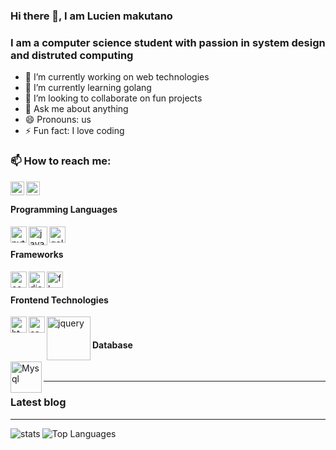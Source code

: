### Hi there 👋, I am Lucien makutano

### I am a computer science student with passion in system design and distruted computing

- 🔭 I’m currently working on web technologies
- 🌱 I’m currently learning golang
- 👯 I’m looking to collaborate on fun projects
- 💬 Ask me about anything
- 😄 Pronouns: us
- ⚡ Fun fact: I love coding

### 📫 How to reach me:

[<img align="left" alt="LinkedIn" width="22px" src="https://cdn.jsdelivr.net/npm/simple-icons@v3/icons/linkedin.svg" />][linkedin]
[<img align="left" alt="Twitter" width="22px" src="https://cdn.jsdelivr.net/npm/simple-icons@v3/icons/twitter.svg" />][twitter]

<br />

#### Programming Languages
<img align="left" alt="python" width="26px" src="https://cdn.worldvectorlogo.com/logos/python-5.svg" />
<img align="left" alt="java" width="30px" src="https://cdn.worldvectorlogo.com/logos/java.svg" />
<img align="left" alt="golang" width="26px" src="https://cdn.worldvectorlogo.com/logos/gopher.svg" />

<br />

#### Frameworks
<img align="left" alt="codeigniter" width="26px" src="https://cdn.worldvectorlogo.com/logos/codeigniter.svg" />
<img align="left" alt="django" width="26px" src="https://cdn.worldvectorlogo.com/logos/django.svg" />
<img align="left" alt="flask" width="26px" src="https://cdn.worldvectorlogo.com/logos/flask.svg" />

<br />

#### Frontend Technologies
<img align="left" alt="html" width="26px" src="https://cdn.worldvectorlogo.com/logos/html-5.svg" />
<img align="left" alt="css" width="26px" src="https://cdn.worldvectorlogo.com/logos/css3.svg" />
<img align="left" alt="jquery" width="70px" src="https://cdn.worldvectorlogo.com/logos/jquery-1.svg" />

<br />

#### Database
<img align="left" alt="Mysql" width="50px" src="https://cdn.worldvectorlogo.com/logos/mysql.svg" />
 
<br />

---

### Latest blog
<!-- BLOG-POST-LIST:START -->
<!-- BLOG-POST-LIST:END -->

---

<img alt="stats" align="left" src="https://github-readme-stats.vercel.app/api?username=tadomikikuto-bit&count_private=true&show_icons=true" />

![Top Languages](https://github-readme-stats.vercel.app/api/top-langs/?username=tadomikikuto-bit)

[linkedin]: https://www.linkedin.com/in/makutano-lucien-374779178/
[twitter]: https://twitter.com/tadomikikuto